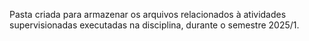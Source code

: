 Pasta criada para armazenar os arquivos relacionados à atividades supervisionadas executadas na disciplina, durante o semestre 2025/1.
